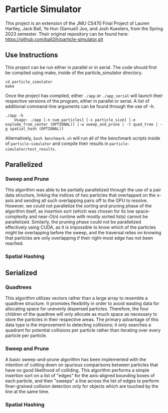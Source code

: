# Particle Simulator

This project is an extension of the JMU CS470 Final Project of Lauren Hartley, Jack Ball, Ye Hun (Samuel) Joo, and Josh Kuesters, from the Spring 2023 semester. Their original repository can be found here: https://github.com/ball2jh/particle-simulator.git

## Use Instructions
This project can be run either in parallel or in serial. The code should first be compiled using make, inside of the particle_simulator directory.
```
cd particle_simulator
make
```
Once the project has compiled, either `./app` or `./app_serial` will launch their respective versions of the program, either in parallel or serial. A list of additional command-line arguments can be found through the use of -h.
```
./app -h
    Usage: ./app [-n num_particles] [-s particle_size] [-e explode_from_center (OPTIONAL)] [-w sweep_and_prune | -t quad_tree | -g spatial_hash (OPTIONAL)]
```
Alternatively, `bash benchmark.sh` will run all of the benchmark scripts inside of `particle-simulator` and compile their results in `particle-simulator/test_results`.

## Parallelized

### Sweep and Prune
This algorithm was able to be partially parallelized through the use of a pair data structure, linking the indices of two particles that overlapped on the x-axis and sending all such overlapping pairs off to the GPU to resolve. However, we could not parallelize the sorting and pruning phase of the algorithm itself, as insertion sort (which was chosen for its low space-complexity and near-O(n) runtime with mostly sorted lists) cannot be parallelized. Similarly, the pruning phase could not be parallelized effectively using CUDA, as it is impossible to know which of the particles might be overlapping before the sweep, and the traversal relies on knowing that particles are only overlapping if their right-most edge has not been reached.

### Spatial Hashing


## Serialized

### Quadtrees
This algorithm utilizes vectors rather than a large array to resemble a quadtree structure. It promotes flexibility in order to avoid wasting data for allocating space for unevenly dispersed particles. Therefore, the four children of the quadtree will only allocate as much space as necessary to store the particles in their respective areas. The primary advantage of this data type is the improvement to detecting collisions; it only searches a quadrant for potential collisions per particle rather than iterating over every particle per particle.

### Sweep and Prune
A basic sweep-and-prune algorithm has been implemented with the intention of cutting down on spurious comparisons between particles that have no good likelihood of colliding. This algorithm performs a simple insertion sort on a list of "edges" for the axis-aligned bounding boxes of each particle, and then "sweeps" a line across the list of edges to perform finer-grained collision detection only for objects which are touched by the line at the same time.

### Spatial Hashing
